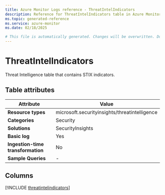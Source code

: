 ```yaml
---
title: Azure Monitor Logs reference - ThreatIntelIndicators
description: Reference for ThreatIntelIndicators table in Azure Monitor Logs.
ms.topic: generated-reference
ms.service: azure-monitor
ms.date: 02/18/2025

# This file is automatically generated. Changes will be overwritten. Do not change this file directly.
---
```


# ThreatIntelIndicators

Threat Intelligence table that contains STIX indicators.


## Table attributes

|Attribute|Value|
|---|---|
|**Resource types**|microsoft.securityinsights/threatintelligence|
|**Categories**|Security|
|**Solutions**| SecurityInsights|
|**Basic log**|Yes|
|**Ingestion-time transformation**|No|
|**Sample Queries**|-|



## Columns
  
[!INCLUDE [threatintelindicators](~/reusable-content/ce-skilling/azure/includes/azure-monitor/reference/tables/threatintelindicators-include.md)]
